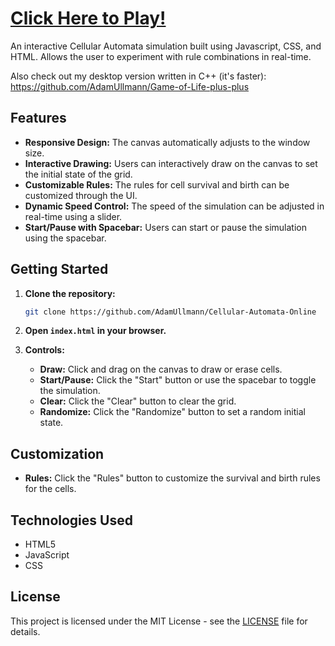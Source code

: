 # [Click Here to Play!](https://adamullmann.github.io/Cellular-Automata-Online/)

An interactive Cellular Automata simulation built using Javascript, CSS, and HTML. Allows the user to experiment with rule combinations in real-time.

Also check out my desktop version written in C++ (it's faster): https://github.com/AdamUllmann/Game-of-Life-plus-plus

## Features

- **Responsive Design:** The canvas automatically adjusts to the window size.
- **Interactive Drawing:** Users can interactively draw on the canvas to set the initial state of the grid.
- **Customizable Rules:** The rules for cell survival and birth can be customized through the UI.
- **Dynamic Speed Control:** The speed of the simulation can be adjusted in real-time using a slider.
- **Start/Pause with Spacebar:** Users can start or pause the simulation using the spacebar.

## Getting Started

1. **Clone the repository:**

   ```bash
   git clone https://github.com/AdamUllmann/Cellular-Automata-Online
   ```
2. **Open `index.html` in your browser.**

3. **Controls:**

   - **Draw:** Click and drag on the canvas to draw or erase cells.
   - **Start/Pause:** Click the "Start" button or use the spacebar to toggle the simulation.
   - **Clear:** Click the "Clear" button to clear the grid.
   - **Randomize:** Click the "Randomize" button to set a random initial state.

## Customization

- **Rules:** Click the "Rules" button to customize the survival and birth rules for the cells.

## Technologies Used

- HTML5
- JavaScript
- CSS

## License

This project is licensed under the MIT License - see the [LICENSE](LICENSE) file for details.
